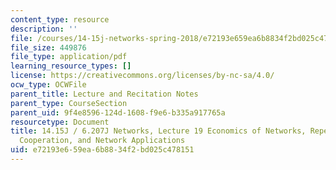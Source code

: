 ```yaml
---
content_type: resource
description: ''
file: /courses/14-15j-networks-spring-2018/e72193e659ea6b8834f2bd025c478151_MIT14_15JS18_lec19.pdf
file_size: 449876
file_type: application/pdf
learning_resource_types: []
license: https://creativecommons.org/licenses/by-nc-sa/4.0/
ocw_type: OCWFile
parent_title: Lecture and Recitation Notes
parent_type: CourseSection
parent_uid: 9f4e8596-124d-1608-f9e6-b335a917765a
resourcetype: Document
title: 14.15J / 6.207J Networks, Lecture 19 Economics of Networks, Repeated Games,
  Cooperation, and Network Applications
uid: e72193e6-59ea-6b88-34f2-bd025c478151
---
```

